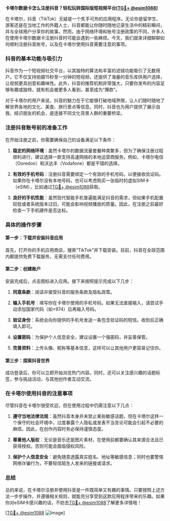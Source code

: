 **卡塔尔数据卡怎么注册抖音？轻松玩转国际版短视频平台[[TG💪+ @esim1088](https://t.me/s/esim1088)]**

在卡塔尔，抖音（TikTok）无疑是一个炙手可热的应用程序。无论你是留学生、游客还是在当地工作的外籍人士，抖音都能让你随时随地记录生活中的精彩瞬间，并与全球用户分享你的故事。然而，由于网络环境和账号注册政策的不同，许多人在使用卡塔尔数据卡注册抖音时可能会遇到一些麻烦。今天，我们就来详细聊聊如何顺利注册抖音账号，以及在卡塔尔使用抖音需要注意的事项。

### 抖音的基本功能与吸引力

抖音作为一个短视频社交平台，以其独特的算法和丰富的滤镜功能吸引了无数用户。它不仅支持拍摄15秒至一分钟的短视频，还提供了海量的音乐库供用户选择，让视频更具创意和趣味性。此外，抖音的推荐机制非常强大，只要你发布的内容足够有趣或独特，就有机会被更多人看到，甚至成为“爆款”。

对于卡塔尔的用户来说，抖音的魅力在于它能够打破地域界限，让人们随时随地了解世界各地的文化、美食、旅行景点等信息。同时，抖音也为用户提供了展示自我、结识朋友的机会，是连接不同文化背景人群的重要桥梁。

### 注册抖音账号前的准备工作

在开始注册之前，你需要确保自己的设备满足以下条件：

1. **稳定的网络环境**：虽然卡塔尔的数据流量套餐种类繁多，但为了确保注册过程顺利进行，建议选择一款支持高速网络的本地运营商服务。例如，卡塔尔电信（Ooredoo）和沃达丰（Vodafone）都是不错的选择。
   
2. **有效的手机号码**：注册抖音需要绑定一个有效的手机号码，以便接收验证码。如果你在卡塔尔没有本地号码，也可以考虑购买一张临时的虚拟SIM卡（eSIM），比如通过[TG💪+ @esim1088](https://t.me/s/esim1088)获取。

3. **良好的手机性能**：虽然现代智能手机普遍能满足抖音的需求，但如果手机配置较低或者系统版本过旧，可能会影响视频播放的质量。因此，在注册之前最好检查一下手机硬件是否达标。

### 具体的操作步骤

#### 第一步：下载并安装抖音应用

首先，打开你的手机应用商店，搜索“TikTok”并下载安装。目前，抖音在全球范围内都提供免费下载服务，无需支付任何费用。

#### 第二步：创建账户

安装完成后，点击图标进入应用。接下来按照提示完成以下几步：

1. **同意条款**：阅读并接受抖音的服务条款及隐私政策。
   
2. **输入手机号**：填写你在卡塔尔使用的手机号码。如果无法直接输入，请尝试手动添加国家代码（如+974）后再输入号码。

3. **验证身份**：系统会向你提供的手机号发送一条包含验证码的短信。收到后正确填入即可。

4. **设置密码**：为保护个人信息安全，建议设置一个强密码，并妥善保管。

5. **完善资料**：上传头像、昵称等基本信息，这样可以让其他用户更容易记住你。

#### 第三步：探索抖音世界

成功登录后，你可以立即开始浏览热门内容。同时，还可以关注感兴趣的话题标签，参与挑战活动，与其他创作者互动交流。

### 在卡塔尔使用抖音的注意事项

尽管抖音在卡塔尔很受欢迎，但在使用过程中仍需注意以下几点：

1. **遵守当地法律法规**：虽然抖音本身并未禁止某些敏感话题，但在卡塔尔这样一个保守的社会环境中，过度暴露个人隐私或发表不当言论可能会引起不必要的麻烦。因此，在创作内容时务必保持谨慎态度。

2. **尊重他人版权**：无论是音乐还是图片素材，在使用前都要确认其来源合法且已获得授权。否则可能会面临侵权风险。

3. **保护个人信息安全**：避免随意透露真实姓名、地址等敏感信息；同时也要警惕网络诈骗行为，不要轻信陌生人发来的链接或请求。

### 总结

总的来说，在卡塔尔注册并使用抖音是一件既简单又有趣的事情。只要按照上述方法一步步操作，并遵循相关规则，就能充分享受到这款应用程序带来的乐趣。如果你对eSIM卡感兴趣的话，不妨去[TG💪+ @esim1088](https://t.me/s/esim1088)了解更多详情哦！

[[TG💪+ @esim1088](https://t.me/s/esim1088) ![Image](https://i.postimg.cc/4NQfJmqS/Snipaste-2025-05-13-00-14-12.png)]